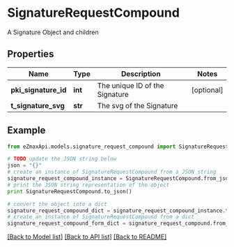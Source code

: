 # SignatureRequestCompound

A Signature Object and children

## Properties
Name | Type | Description | Notes
------------ | ------------- | ------------- | -------------
**pki_signature_id** | **int** | The unique ID of the Signature | [optional] 
**t_signature_svg** | **str** | The svg of the Signature | 

## Example

```python
from eZmaxApi.models.signature_request_compound import SignatureRequestCompound

# TODO update the JSON string below
json = "{}"
# create an instance of SignatureRequestCompound from a JSON string
signature_request_compound_instance = SignatureRequestCompound.from_json(json)
# print the JSON string representation of the object
print SignatureRequestCompound.to_json()

# convert the object into a dict
signature_request_compound_dict = signature_request_compound_instance.to_dict()
# create an instance of SignatureRequestCompound from a dict
signature_request_compound_form_dict = signature_request_compound.from_dict(signature_request_compound_dict)
```
[[Back to Model list]](../README.md#documentation-for-models) [[Back to API list]](../README.md#documentation-for-api-endpoints) [[Back to README]](../README.md)


